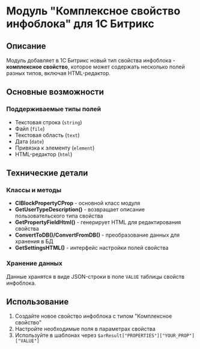 # Модуль "Комплексное свойство инфоблока" для 1С Битрикс

## Описание
Модуль добавляет в 1С Битрикс новый тип свойства инфоблока - **комплексное свойство**, которое может содержать несколько полей разных типов, включая HTML-редактор.

## Основные возможности

### Поддерживаемые типы полей
- Текстовая строка (`string`)
- Файл (`file`)
- Текстовая область (`text`)
- Дата (`date`)
- Привязка к элементу (`element`)
- HTML-редактор (`html`)

## Технические детали

### Классы и методы
- **CIBlockPropertyCProp** - основной класс модуля
- **GetUserTypeDescription()** - возвращает описание пользовательского типа свойства
- **GetPropertyFieldHtml()** - генерирует HTML для редактирования свойства
- **ConvertToDB()/ConvertFromDB()** - преобразование данных для хранения в БД
- **GetSettingsHTML()** - интерфейс настройки полей свойства

### Хранение данных
Данные хранятся в виде JSON-строки в поле `VALUE` таблицы свойств инфоблока.

## Использование

1. Создайте новое свойство инфоблока с типом "Комплексное свойство"
2. Настройте необходимые поля в параметрах свойства
3. Используйте в шаблонах через `$arResult["PROPERTIES"]["YOUR_PROP"]["VALUE"]`
